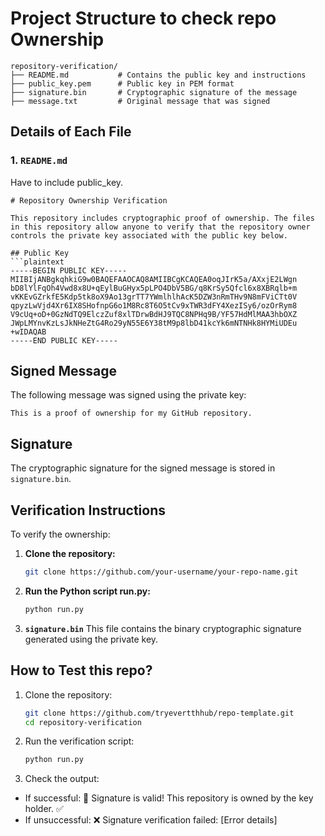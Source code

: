 # Project Structure to check repo Ownership
```plaintext
repository-verification/
├── README.md           # Contains the public key and instructions
├── public_key.pem      # Public key in PEM format
├── signature.bin       # Cryptographic signature of the message
├── message.txt         # Original message that was signed
```
## Details of Each File
### 1. `README.md`
Have to include public_key.
```plaintext
# Repository Ownership Verification

This repository includes cryptographic proof of ownership. The files in this repository allow anyone to verify that the repository owner controls the private key associated with the public key below.

## Public Key
```plaintext
-----BEGIN PUBLIC KEY-----
MIIBIjANBgkqhkiG9w0BAQEFAAOCAQ8AMIIBCgKCAQEA0oqJIrK5a/AXxjE2LWgn
bD8lYlFqOh4Vwd8x8U+qEylBuGHyx5pLPO4DbV5BG/q8KrSy5Qfcl6x8XBRqlb+m
vKKEvGZrkfE5Kdp5tk8oX9Ao13grTT7YWmlhlhAcK5DZW3nRmTHv9N8mFViCTt0V
qpyzLwVjd4Xr6IX8SHofnpG6o1M8Rc8T6O5tCv9xTWR3dFY4XezISy6/ozOrRym8
V9cUq+oD+0GzNdTQ9ElczZuf8xlTDrwBdHJ9TQC8NPHq9B/YF57HdMlMAA3hbOXZ
JWpLMYnvKzLsJkNHeZtG4Ro29yN55E6Y38tM9p8lbD41kcYk6mNTNHk8HYMiUDEu
+wIDAQAB
-----END PUBLIC KEY-----
```
## Signed Message
The following message was signed using the private key:
```plaintext
This is a proof of ownership for my GitHub repository.
```
## Signature
The cryptographic signature for the signed message is stored in `signature.bin`.

## Verification Instructions
To verify the ownership:
1. **Clone the repository:**
    ```bash
    git clone https://github.com/your-username/your-repo-name.git
    ```

2. **Run the Python script run.py:**
    ```bash
    python run.py
    ```
3. **`signature.bin`**
This file contains the binary cryptographic signature generated using the private key.

## How to Test this repo?
1. Clone the repository:
    ```bash
    git clone https://github.com/tryevertthhub/repo-template.git
    cd repository-verification
    ```
2. Run the verification script:
    ```bash
    python run.py
    ```
3. Check the output:
- If successful: 🎉 Signature is valid! This repository is owned by the key holder. ✅
- If unsuccessful: ❌ Signature verification failed: [Error details]

